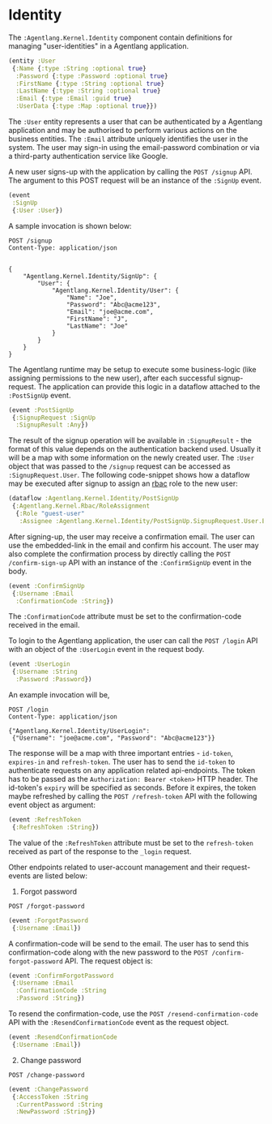 # Identity

The `:Agentlang.Kernel.Identity` component contain definitions for managing "user-identities" in a Agentlang application.

```clojure
(entity :User
 {:Name {:type :String :optional true}
  :Password {:type :Password :optional true}
  :FirstName {:type :String :optional true}
  :LastName {:type :String :optional true}
  :Email {:type :Email :guid true}
  :UserData {:type :Map :optional true}})
```

The `:User` entity represents a user that can be authenticated by a Agentlang application and may be authorised to perform various actions on the business entities. The `:Email` attribute uniquely identifies the user in the system. The user may sign-in using the email-password combination or via a third-party authentication service like Google.

A new user signs-up with the application by calling the `POST /signup` API. The argument to this POST request will be an instance of
the `:SignUp` event.

```clojure
(event
 :SignUp
 {:User :User})
```

A sample invocation is shown below:


```
POST /signup
Content-Type: application/json


{
    "Agentlang.Kernel.Identity/SignUp": {
        "User": {
            "Agentlang.Kernel.Identity/User": {
                "Name": "Joe",
                "Password": "Abc@acme123",
                "Email": "joe@acme.com",
                "FirstName": "J",
                "LastName": "Joe"
            }
        }
    }
}
```

The Agentlang runtime may be setup to execute some business-logic (like assigning permissions to the new user),
after each successful signup-request. The application can provide this logic in a dataflow attached to the `:PostSignUp` event.

```clojure
(event :PostSignUp
 {:SignupRequest :SignUp
  :SignupResult :Any})
```

The result of the signup operation will be available in `:SignupResult` - the format of this value depends on the authentication
backend used. Usually it will be a map with some information on the newly created user. The `:User` object that was passed to
the `/signup` request can be accessed as `:SignupRequest.User`. The following code-snippet shows how a dataflow may be
executed after signup to assign an [rbac](rbac) role to the new user:

```clojure
(dataflow :Agentlang.Kernel.Identity/PostSignUp
 {:Agentlang.Kernel.Rbac/RoleAssignment
  {:Role "guest-user" 
   :Assignee :Agentlang.Kernel.Identity/PostSignUp.SignupRequest.User.Email}})
```

After signing-up, the user may receive a confirmation email. The user can use the embedded-link in the email and confirm his account.
The user may also complete the confirmation process by directly calling the `POST /confirm-sign-up` API with an instance of the
`:ConfirmSignUp` event in the body.

```clojure
(event :ConfirmSignUp
 {:Username :Email
  :ConfirmationCode :String})
```

The `:ConfirmationCode` attribute must be set to the confirmation-code received in the email.

To login to the Agentlang application, the user can call the `POST /login` API with an object of the `:UserLogin` event in the
request body.

```clojure
(event :UserLogin 
 {:Username :String
  :Password :Password})
```

An example invocation will be,

```
POST /login
Content-Type: application/json

{"Agentlang.Kernel.Identity/UserLogin":
 {"Username": "joe@acme.com", "Password": "Abc@acme123"}}
```

The response will be a map with three important entries - `id-token`, `expires-in` and `refresh-token`. The user has to
send the `id-token` to authenticate requests on any application related api-endpoints. The token has to be passed as
the `Authorization: Bearer <token>` HTTP header. The id-token's  `expiry` will be specified as seconds. Before it expires,
the token maybe refreshed by calling the `POST /refresh-token` API with the following event object as argument:

```clojure
(event :RefreshToken
 {:RefreshToken :String})
```

The value of the `:RefreshToken` attribute must be set to the `refresh-token` received as part of the response to the 
`_login` request.

Other endpoints related to user-account management and their request-events are listed below:

1. Forgot password

`POST /forgot-password`

```clojure
(event :ForgotPassword
 {:Username :Email})
```

A confirmation-code will be send to the email. The user has to send this confirmation-code along with the new password
to the `POST /confirm-forgot-password` API. The request object is:

```clojure
(event :ConfirmForgotPassword
 {:Username :Email
  :ConfirmationCode :String
  :Password :String})
```

To resend the confirmation-code, use the `POST /resend-confirmation-code` API with the `:ResendConfirmationCode` event
as the request object.

```clojure
(event :ResendConfirmationCode
 {:Username :Email})
```

2. Change password

`POST /change-password`

```clojure
(event :ChangePassword
 {:AccessToken :String
  :CurrentPassword :String
  :NewPassword :String})
```
